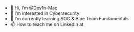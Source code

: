 - 👋 Hi, I’m @Dev1n-Mac
- 👀 I’m interested in Cybersecurity
- 🌱 I’m currently learning SOC & Blue Team Fundamentals
- 📫 How to reach me on LinkedIn at [
](https://www.linkedin.com/in/devin-mccullum-784a72207/)
<!---
Dev1n-Mac/Dev1n-Mac is a ✨ special ✨ repository because its `README.md` (this file) appears on your GitHub profile.
You can click the Preview link to take a look at your changes.
--->
